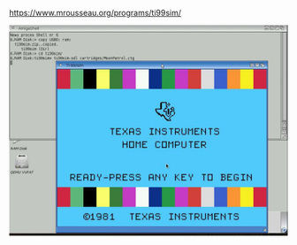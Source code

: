 https://www.mrousseau.org/programs/ti99sim/

![](https://github.com/smarkusg/ti99sim/blob/master/screen.jpg)
